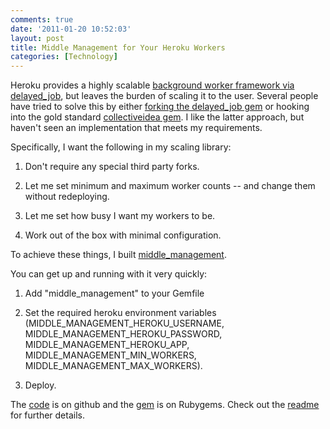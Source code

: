 ```yaml
---
comments: true
date: '2011-01-20 10:52:03'
layout: post
title: Middle Management for Your Heroku Workers
categories: [Technology]
---
```


Heroku provides a highly scalable [background worker framework via delayed_job](http://docs.heroku.com/background-jobs), but leaves the burden of scaling it to the user. Several people have tried to solve this by either [forking the delayed_job gem](https://github.com/wxmn/delayed_job) or hooking into the gold standard [collectiveidea gem](https://github.com/phaza/Heroku-Delayed-Job-Autoscale). I like the latter approach, but haven't seen an implementation that meets my requirements.<!--more-->

Specifically, I want the following in my scaling library:

1. Don't require any special third party forks.

1. Let me set minimum and maximum worker counts -- and change them without redeploying.

1. Let me set how busy I want my workers to be.

1. Work out of the box with minimal configuration.

To achieve these things, I built [middle_management](https://github.com/freerobby/middle_management).

You can get up and running with it very quickly:

1. Add "middle_management" to your Gemfile

1. Set the required heroku environment variables (MIDDLE_MANAGEMENT_HEROKU_USERNAME, MIDDLE_MANAGEMENT_HEROKU_PASSWORD, MIDDLE_MANAGEMENT_HEROKU_APP, MIDDLE_MANAGEMENT_MIN_WORKERS, MIDDLE_MANAGEMENT_MAX_WORKERS).

1. Deploy.

The [code](https://github.com/freerobby/middle_management) is on github and the [gem](https://rubygems.org/gems/middle_management) is on Rubygems. Check out the [readme](https://github.com/freerobby/middle_management/blob/master/README) for further details.
